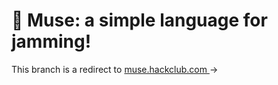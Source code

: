 # 🎸 Muse: a simple language for jamming!

This branch is a redirect to [muse.hackclub.com ](https://muse.hackclub.com) →
